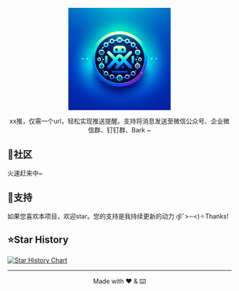 <p align="center"><a href="https://xxtui.com"><img align="center" alt="catime" width="230" src="Images/logo.png" /></a></p>
<p align="center">xx推，仅需一个url，轻松实现推送提醒。支持将消息发送至微信公众号、企业微信群、钉钉群、Bark ~</p>


## 💭社区

火速赶来中~
 
## 💖支持

如果您喜欢本项目，欢迎star。您的支持是我持续更新的动力 ദ്ദി˶>𖥦<)✧Thanks!

## ⭐Star History

[![Star History Chart](https://api.star-history.com/svg?repos=xxtui-main/xxtui&type=Date)](https://www.star-history.com/#xxtui-main/xxtui&Date)

---

<div align="center">

Made with ❤️ & ⌨️

</div>

